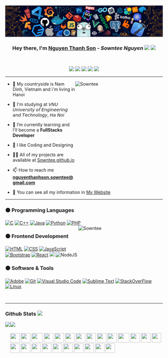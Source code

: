 <p align="center"><img src="https://raw.githubusercontent.com/KevinPatel04/KevinPatel04/master/header.png"></p>

<h3 align="center">Hey there, I'm <a href="https://sowntee.github.io/NguyenThanhSon">Nguyen Thanh Son</a> - <i>Sowntee Nguyen</i> <img src="https://media.giphy.com/media/hvRJCLFzcasrR4ia7z/giphy.gif" width="28"> <img src="https://emojis.slackmojis.com/emojis/images/1531849430/4246/blob-sunglasses.gif?1531849430" width="28"/></h3>
<br>
<p align="center">
<a href="mailto:nguyenthanhson.sowntee@gmail.com"><img src="https://img.shields.io/badge/-SOWNTEENGUYEN@-D14836?style=for-the-badge&logo=Gmail&logoColor=white"/></a>
<a href="https://www.facebook.com/Sowntee"><img src="https://img.shields.io/badge/-Nguyen Thanh Son-3b5998?style=for-the-badge&logo=facebook&logoColor=white"/></a>
<a href="https://instagram.com/Sowntee"><img src="https://img.shields.io/badge/-@Sowntee-E4405F?style=for-the-badge&logo=Instagram&logoColor=white"/></a>
<a href="https://twitter.com/Sowntee"><img src="https://img.shields.io/badge/-@Sowntee-1DA1F2?style=for-the-badge&logo=twitter&logoColor=white"/></a>
<a href="https://discordapp.com/users/745732774027198554"><img src="https://img.shields.io/badge/@Sowntee-7289DA?style=for-the-badge&logo=discord&logoColor=white"/></a>
<br>
 
 -------------------
 
  <div>
   <img alt="Sowntee" height="345px" Width="280px" src="https://spotify-github-profile.vercel.app/api/view?uid=d06xrmq7881id2956cuzzklo1&cover_image=true&theme=default&bar_color=53b14f&bar_color_cover=false" align="right">
    
- 💒 My countryside is Nam Dinh, Vietnam and i'm living in Hanoi
   
- 🏦 I'm studying at 𝘝𝘕𝘜 𝘜𝘯𝘪𝘷𝘦𝘳𝘴𝘪𝘵𝘺 𝘰𝘧 𝘌𝘯𝘨𝘪𝘯𝘦𝘦𝘳𝘪𝘯𝘨 𝘢𝘯𝘥 𝘛𝘦𝘤𝘩𝘯𝘰𝘭𝘰𝘨𝘺, 𝘏𝘢 𝘕𝘰𝘪

- 🌱 I’m currently learning and I'll become a **FullStacks Developer**

- 📝 I like Coding and Designing
   
- 👨‍💻 All of my projects are available at <a href="https://github.com/Sowntee?tab=repositories">Sowntee.github.io</a>

- 📫 How to reach me **nguyenthanhson.sowntee@gmail.com**
   
- 🔎 You can see all my information in <a href="https://sowntee.github.io/NguyenThanhSon">My Website</a>
</div>

-------------------

<div>
    
### ⚫️ Programming Languages

<p align="left"> 
  <a href="https://www.cprogramming.com/" target="_blank"><img alt="C" src="https://img.shields.io/badge/C%20-%232370ED.svg?logo=c&logoColor=white"></a> 
  <a href="https://www.w3schools.com/cpp/" target="_blank"> <img alt="C++" src="https://img.shields.io/badge/C++%20-%2300599C.svg?logo=c%2B%2B&logoColor=white"></a> 
  <a href="https://www.java.com" target="_blank"> <img alt="Java" src="https://img.shields.io/badge/Java-%23007396.svg?logo=java&logoColor=white"></a>
  <a href="https://www.python.org" target="_blank"><img alt="Python" src="https://img.shields.io/badge/Python%20-%2314354C.svg?logo=python&logoColor=white"></a>
  <a href="https://www.php.net/"><img alt="PHP" src="https://img.shields.io/badge/PHP-%23777BB4.svg?logo=php&logoColor=white"></a>
 <img alt="Sowntee" height="150px" Width="270px" src="https://media.giphy.com/media/WOb8EeFziTQNE02WXs/giphy.gif" align="right"/>
</p>

### ⚫️ Frontend Development
<p align="left"> 
  <a href="https://www.w3.org/html/" target="_blank"><img alt="HTML" src="https://img.shields.io/badge/HTML%20-%23E34F26.svg?logo=html5&logoColor=white"></a>   
  <a href="https://www.w3schools.com/css/" target="_blank"><img alt="CSS" src="https://img.shields.io/badge/CSS%20-%231572B6.svg?logo=css3&logoColor=white"></a>
  <a href="https://developer.mozilla.org/en-US/docs/Web/JavaScript" target="_blank"> <img alt="JavaScript" src="https://img.shields.io/badge/JavaScript%20-%23F7DF1E.svg?logo=javascript&logoColor=black"></a>
  <a href="https://getbootstrap.com" target="_blank"> <img alt="Bootstrap" src="https://img.shields.io/badge/Bootstrap-%23563D7C.svg?style=flat&logo=bootstrap&logoColor=white"></a>
  <a href="https://www.w3schools.com/react" target="_blank">  <a href="https://www.w3schools.com/react" target="_blank"><img alt="React" src="https://img.shields.io/badge/-React-45b8d8?style=flat-square&logo=react&logoColor=white"></a>
  <img src="https://img.shields.io/badge/-Vue.js-42B883?style=flat-square&logo=Vue.js&logoColor=white">
  <img alt="NodeJS" src="https://img.shields.io/badge/-Nodejs-green?style=flat&logo=Node.js&logoColor=white">
   
 ### ⚫️ Software & Tools
 
<p>
    <a href="#"><img alt="Adobe" src="https://img.shields.io/badge/Adobe%20-%23FF0000.svg?logo=adobe&logoColor=white"></a>
    <a href="#"><img alt="Git" src="https://img.shields.io/badge/Git%20-%23F05033.svg?logo=git&logoColor=white"></a>
    <a href="#"><img alt="Visual Studio Code" src="https://img.shields.io/badge/Visual%20Studio%20Code-0078d7.svg?logo=visual-studio-code&logoColor=white"></a>
    <a href="#"><img alt="Sublime Text" src="http://img.shields.io/badge/-Sublime%20Text-484848?style=flat-square&logo=sublimetext&logoColor=white"></a>
    <a href="#"><img alt="StackOverFlow" src="https://img.shields.io/badge/-StackOverFlow-FE7A16?logo=stack-overflow&logoColor=white"></a>
    <a href="#"><img alt="Linux" src="http://img.shields.io/badge/-Linux-fad134?style=flat-square&logo=linux&logoColor=black"></a>
</p>
   </div>
 <br>
 
 -------------------
 
### Github Stats <img src="https://media.giphy.com/media/cj87CxfRtrUifF3Ryk/giphy.gif" width="25px">
 
<a align="center" href="https://github.com/Sowntee" >
  <img height="180em" src="https://github-readme-stats-eight-theta.vercel.app/api?username=Sowntee&show_icons=true&theme=algolia&include_all_commits=true&count_private=true" align="left"/>
 <img height="180em" src="https://github-readme-stats-eight-theta.vercel.app/api/top-langs/?username=Kennn-dev&layout=compact&langs_count=8&theme=algolia"/>
</a>
  
 <br>
 <br>
 
<div>
    <img src="https://cultofthepartyparrot.com/parrots/hd/githubparrot.gif" width="30" height="30"/>
    <img src="https://cultofthepartyparrot.com/flags/hd/indiaparrot.gif" width="30" height="30"/>
    <img src="https://cultofthepartyparrot.com/parrots/asyncparrot.gif" width="36" height="30"/>
    <img src="https://cultofthepartyparrot.com/parrots/exceptionallyfastparrot.gif" width="30" height="30"/>
    <img src="https://cultofthepartyparrot.com/parrots/hd/60fpsparrot.gif" width="30" height="30"/>
    <img src="https://cultofthepartyparrot.com/parrots/hd/jumpingparrot.gif" width="30" height="30"/>
    <img src="https://cultofthepartyparrot.com/parrots/hd/opensourceparrot.gif" width="30" height="30"/>
    <img src="https://cultofthepartyparrot.com/parrots/hd/dealwithitnowparrot.gif" width="30" height="30"/>
    <img src="https://cultofthepartyparrot.com/parrots/hd/hypnoparrotlight.gif" width="30" height="30"/>
    <img src="https://cultofthepartyparrot.com/parrots/databaseparrot.gif" width="30" height="30"/>
    <img src="https://cultofthepartyparrot.com/parrots/fixparrot.gif" width="36" height="30"/>
    <img src="https://cultofthepartyparrot.com/parrots/hd/laptop_parrot.gif" width="30" height="30"/>
    <img src="https://cultofthepartyparrot.com/parrots/hd/spinningparrot.gif" width="30" height="30"/>
    <img src="https://cultofthepartyparrot.com/parrots/hd/levitationparrot.gif" width="30" height="30"/>
    <img src="https://cultofthepartyparrot.com/parrots/hd/meldparrot.gif" width="30" height="30"/>
    <img src="https://cultofthepartyparrot.com/parrots/slomoparrot.gif" width="30" height="30"/>
    <img src="https://cultofthepartyparrot.com/parrots/hd/moonwalkingparrot.gif" width="30" height="30"/>
    <img src="https://cultofthepartyparrot.com/parrots/hd/stableparrot.gif" width="30" height="30"/>
    <img src="https://cultofthepartyparrot.com/parrots/hd/scienceparrot.gif" width="30" height="30"/>
    <img src="https://cultofthepartyparrot.com/parrots/hd/pirateparrot.gif" width="30" height="30"/>
    <img src="https://cultofthepartyparrot.com/parrots/hd/footballparrot.gif" width="30" height="30"/>
    <img src="https://cultofthepartyparrot.com/parrots/hd/illuminatiparrot.gif" width="30" height="30"/>
    <img src="https://cultofthepartyparrot.com/parrots/hd/hypnoparrotdark.gif" width="30" height="30"/>
    <img src="https://cultofthepartyparrot.com/parrots/hd/mustacheparrot.gif" width="30" height="30"/>
</div>
